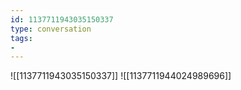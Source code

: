 ```yaml
---
id: 1137711943035150337
type: conversation
tags:
- 
---
```

![[1137711943035150337]]
![[1137711944024989696]]

